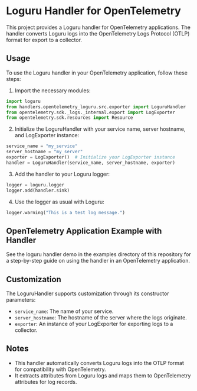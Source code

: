 # Loguru Handler for OpenTelemetry

This project provides a Loguru handler for OpenTelemetry applications. The handler converts Loguru logs into the OpenTelemetry Logs Protocol (OTLP) format for export to a collector.

## Usage

To use the Loguru handler in your OpenTelemetry application, follow these steps:

1. Import the necessary modules:

```python
import loguru
from handlers.opentelemetry_loguru.src.exporter import LoguruHandler
from opentelemetry.sdk._logs._internal.export import LogExporter
from opentelemetry.sdk.resources import Resource
```

2. Initialize the LoguruHandler with your service name, server hostname, and LogExporter instance:

```python
service_name = "my_service"
server_hostname = "my_server"
exporter = LogExporter()  # Initialize your LogExporter instance
handler = LoguruHandler(service_name, server_hostname, exporter)
```

3. Add the handler to your Loguru logger:

```python
logger = loguru.logger
logger.add(handler.sink)
```

4. Use the logger as usual with Loguru:

```python
logger.warning("This is a test log message.")
```
## OpenTelemetry Application Example with Handler
See the loguru handler demo in the examples directory of this repository for a step-by-step guide on using the handler in an OpenTelemetry application.

## Customization

The LoguruHandler supports customization through its constructor parameters:

- `service_name`: The name of your service.
- `server_hostname`: The hostname of the server where the logs originate.
- `exporter`: An instance of your LogExporter for exporting logs to a collector.

## Notes

- This handler automatically converts Loguru logs into the OTLP format for compatibility with OpenTelemetry.
- It extracts attributes from Loguru logs and maps them to OpenTelemetry attributes for log records.
